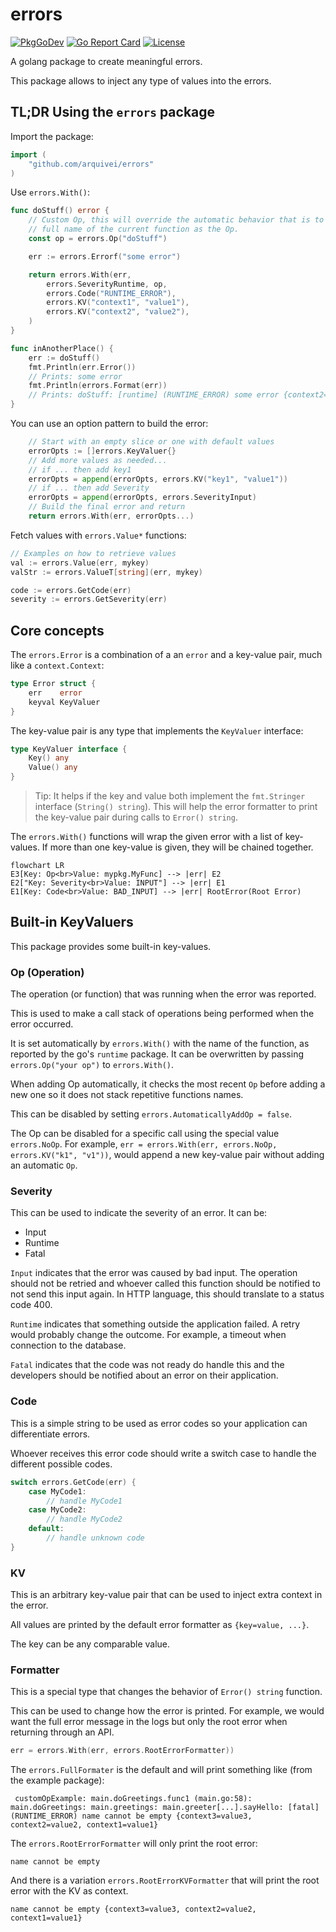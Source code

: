 # errors

[![PkgGoDev](https://pkg.go.dev/badge/github.com/arquivei/errors)](https://pkg.go.dev/github.com/arquivei/errors)
[![Go Report Card](https://goreportcard.com/badge/github.com/arquivei/errors)](https://goreportcard.com/report/github.com/arquivei/errors)
[![License](https://img.shields.io/badge/License-BSD%203--Clause-blue.svg)](https://opensource.org/licenses/BSD-3-Clause)

A golang package to create meaningful errors.

This package allows to inject any type of values into the errors.

## TL;DR Using the `errors` package

Import the package:

``` go
import (
	"github.com/arquivei/errors"
)
```

Use `errors.With()`:

``` go
func doStuff() error {
	// Custom Op, this will override the automatic behavior that is to add the
	// full name of the current function as the Op.
	const op = errors.Op("doStuff")

	err := errors.Errorf("some error")

	return errors.With(err,
		errors.SeverityRuntime, op,
		errors.Code("RUNTIME_ERROR"),
		errors.KV("context1", "value1"),
		errors.KV("context2", "value2"),
	)
}

func inAnotherPlace() {
	err := doStuff()
	fmt.Println(err.Error())
	// Prints: some error
	fmt.Println(errors.Format(err))
	// Prints: doStuff: [runtime] (RUNTIME_ERROR) some error {context2=value2, context1=value1}
}
```

You can use an option pattern to build the error:

``` go
	// Start with an empty slice or one with default values
	errorOpts := []errors.KeyValuer{}
	// Add more values as needed...
	// if ... then add key1
	errorOpts = append(errorOpts, errors.KV("key1", "value1"))
	// if ... then add Severity
	errorOpts = append(errorOpts, errors.SeverityInput)
	// Build the final error and return
	return errors.With(err, errorOpts...)
```

Fetch values with `errors.Value*` functions:

``` go
// Examples on how to retrieve values
val := errors.Value(err, mykey)
valStr := errors.ValueT[string](err, mykey)

code := errors.GetCode(err)
severity := errors.GetSeverity(err)
```

## Core concepts

The `errors.Error` is a combination of a an `error` and a key-value pair, much 
like a `context.Context`:

``` go
type Error struct {
	err    error
	keyval KeyValuer
}

```

The key-value pair is any type that implements the `KeyValuer` interface:

``` go
type KeyValuer interface {
	Key() any
	Value() any
}
```

> Tip: It helps if the key and value both implement the `fmt.Stringer`
> interface (`String() string`).
> This will help the error formatter to print the key-value pair during calls
> to `Error() string`.

The `errors.With()` functions will wrap the given error with a list of 
key-values. If more than one key-value is given, they will be chained together.

``` mermaid
flowchart LR
E3[Key: Op<br>Value: mypkg.MyFunc] --> |err| E2
E2["Key: Severity<br>Value: INPUT"] --> |err| E1
E1[Key: Code<br>Value: BAD_INPUT] --> |err| RootError(Root Error)
```

## Built-in KeyValuers

This package provides some built-in key-values.

### Op (Operation)

The operation (or function) that was running when the error was reported.

This is used to make a call stack of operations being performed when the error 
occurred.

It is set automatically by `errors.With()` with the name of the function, as 
reported by the go's `runtime` package. It can be overwritten by passing
`errors.Op("your op")` to `errors.With()`. 

When adding Op automatically,  it checks the most recent `Op` before adding a
new one so it does not stack repetitive functions names.

This can be disabled by setting `errors.AutomaticallyAddOp = false`.

The Op can be disabled for a specific call using the special value `errors.NoOp`. 
For example, `err = errors.With(err, errors.NoOp, errors.KV("k1", "v1"))`, would 
append a new key-value pair without adding an automatic `Op`.

### Severity 

This can be used to indicate the severity of an error. It can be:

- Input
- Runtime
- Fatal

`Input` indicates that the error was caused by bad input. The operation should
not be retried and whoever called this function should be notified to not send
this input again. In HTTP language, this should translate to a status code 400.

`Runtime` indicates that something outside the application failed. A retry would
probably change the outcome. For example, a timeout when connection to the 
database.

`Fatal` indicates that the code was not ready do handle this and the developers
should be notified about an error on their application.

### Code

This is a simple string to be used as error codes so your application can 
differentiate errors. 

Whoever receives this error code should write a switch case to handle the 
different possible codes.

``` go
switch errors.GetCode(err) {
	case MyCode1:
		// handle MyCode1
	case MyCode2:
		// handle MyCode2
	default:
		// handle unknown code
}
```

### KV

This is an arbitrary key-value pair that can be used to inject extra context in
the error.

All values are printed by the default error formatter as `{key=value, ...}`.

The key can be any comparable value.

### Formatter

This is a special type that changes the behavior of `Error() string`  function.

This can be used to change how the error is printed. For example, we would want
the full error message in the logs but only the root error when returning 
through an API.

``` go
err = errors.With(err, errors.RootErrorFormatter))
```

The `errors.FullFormater` is the default and will print something like (from the
example package):

``` text
 customOpExample: main.doGreetings.func1 (main.go:58): main.doGreetings: main.greetings: main.greeter[...].sayHello: [fatal] (RUNTIME_ERROR) name cannot be empty {context3=value3, context2=value2, context1=value1}
```

The `errors.RootErrorFormatter` will only print the root error:

``` text
name cannot be empty
```

And there is a variation `errors.RootErrorKVFormatter` that will print the 
root error with the KV as context.

``` text
name cannot be empty {context3=value3, context2=value2, context1=value1}
```

